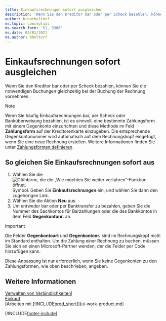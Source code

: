 ```yaml
---
title: Einkaufsrechnungen sofort ausgleichen
description: 'Wenn Sie den Kreditor bar oder per Scheck bezahlen, können Sie die notwendigen Buchungen gleichzeitig bei der Buchung der Rechnung vornehmen.'
author: brentholtorf
ms.topic: conceptual
ms.search.form: '51, 9308'
ms.date: 04/01/2021
ms.author: bholtorf
---
```

# Einkaufsrechnungen sofort ausgleichen

Wenn Sie den Kreditor bar oder per Scheck bezahlen, können Sie die notwendigen Buchungen gleichzeitig bei der Buchung der Rechnung vornehmen.  

> [!NOTE]  
> Wenn Sie häufig Einkaufsrechnungen bar, per Scheck oder Banküberweisung bezahlen, ist es sinnvoll, eine bestimmte Zahlungsform mit einem Gegenkonto einzurichten und diese Methode im Feld **Zahlungsform** auf der Kreditorenkarte einzugeben. Die entsprechende Gegenkontonummer wird automatisch auf dem Rechnungskopf eingefügt, wenn Sie eine neue Rechnung erstellen. Weitere Informationen finden Sie unter [Zahlungsformen definieren](finance-payment-methods.md).  

## So gleichen Sie Einkaufsrechnungen sofort aus

1. Wählen Sie die ![Glühbirne, die die „Wie möchten Sie weiter verfahren“-Funktion öffnet.](media/ui-search/search_small.png "Tell me-Funktion") Symbol. Geben Sie **Einkaufsrechnungen** ein, und wählen Sie dann den zugehörigen Link.  
2. Wählen Sie die Aktion **Neu** aus.  
3. Um entweder bar oder per Banktransfer zu bezahlen, geben Sie die Nummer des Sachkontos für Barzahlungen oder die des Bankkontos in dem Feld **Gegenkontonr.** an.  

> [!IMPORTANT]  
> Die Felder **Gegenkontoart** und **Gegenkontonr.** sind im Rechnungskopf nicht im Standard enthalten. Um die Zahlung einer Rechnung zu buchen, müssen Sie sich an einen Microsoft-Partner wenden, der die Felder per Code hinzufügen kann.  
>
> Diese Anpassung ist nur erforderlich, wenn Sie keine Gegenkonten zu den Zahlungsformen, wie oben beschrieben, angeben.

## Weitere Informationen

[Verwalten von Verbindlichkeiten|](payables-manage-payables.md)  
[Einkauf](purchasing-manage-purchasing.md)  
[Arbeiten mit [!INCLUDE[prod_short](includes/prod_short.md)]](ui-work-product.md)  


[!INCLUDE[footer-include](includes/footer-banner.md)]